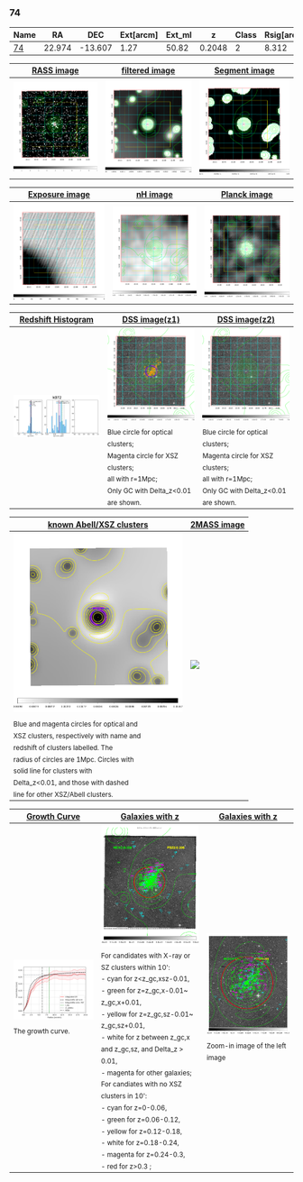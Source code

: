 <div STYLE="page-break-after: always;"></div>

### 74

|Name          |RA          |DEC      | Ext[arcm] | Ext_ml | z    | Class| Rsig[arcmin] | CRsig[c/s] | CR500[c/s] | R500[Mpc] |L500[erg/s]|F500[erg/s/cm^2]| M500[Msun]|Tx[keV]|beta|GC(XSZ,Delta_z<0.01)| GC(OPT,Delta_z<0.01)|GC|alias|
|--------------|------------|------------|---|---|-----------|--------|------|------|----|----|----|----|----|----|----|----|----|----|---|
|[74](script/74.md)     | 22.974       | -13.607       | 1.27    | 50.82   | 0.2048 | 2   | 8.312 |0.265 |0.254 |1.225 |6.285e+44 |5.186e-12 |6.408e+14 |7.197 |0.772 |Tar, |Wen, |Tar, |k072|

|[RASS image](../image/74/74_img.pdf)|[filtered image](../image/74/74_fil.pdf)|[Segment image](../image/74/74_seg.pdf)|
|-------------------|--------------------|-------------------|
| <img src="../image/74/74_img.png" width="300">  | <img src="../image/74/74_fil.png" width="300">   | <img src="../image/74/74_seg.png" width="300">  |

|[Exposure image](../image/74/74_mex.pdf)| [nH image](../image/74/74_nh.pdf)| [Planck image](../image/74/74_p.pdf)|
|-------------------|--------------------|-------------------|
|<img src="../image/74/74_mex.png" width="300">   | <img src="../image/74/74_nh.png" width="300">    | <img src="../image/74/74_p.png" width="300"> |

|[Redshift Histogram](../image/74/74_zg.pdf) | [DSS image(z1)](../image/74/74_dss_z1.pdf)      |  [DSS image(z2)](../image/74/74_dss_z2.pdf)    |
|-------------------|--------------------|-------------------|
|<img src="../image/74/74_zg.png" width="300"> |<img src="../image/74/74_dss_z1.png" width="300"> <sub><br>Blue circle for optical clusters; <br>Magenta circle for XSZ clusters; <br>all with r=1Mpc; <br>Only GC with Delta_z<0.01 are shown. </sub>| <img src="../image/74/74_dss_z2.png" width="300"><sub><br>Blue circle for optical clusters; <br>Magenta circle for XSZ clusters; <br>all with r=1Mpc; <br>Only GC with Delta_z<0.01 are shown. </sub> |

|[known Abell/XSZ clusters](../image/74/74_m.pdf) | [2MASS image](../image/74/74_2mass.pdf)      |
|-------------------|-------------------|
|<img src=../image/74/74_m.png width="300"> <sub><br>Blue and magenta circles for optical and <br>XSZ clusters, respectively with name and <br>redshift of clusters labelled. The <br>radius of circles are 1Mpc. Circles with <br>solid line for clusters with <br>Delta_z<0.01, and those with dashed <br>line for other XSZ/Abell clusters.        </sub>|<img src="../image/74/74_2mass.png" width="300">  |

|[Growth Curve](../image/74/74_gca_all.png) |[Galaxies with z](../image/74/74_opt_ned.pdf) |[Galaxies with z](../image/74/74_opt_ned_zoom.pdf) |
|-------------------|-------------------|-------------------|
| <img src="../image/74/74_gca_all.png" width="300"> <sub><br>The growth curve.</sub>| <img src=../image/74/74_opt_ned.png width="300"> <br><sub> For candidates with X-ray or SZ clusters within 10': <br> - cyan for z<z_gc,xsz-0.01, <br> - green for z=z_gc,x-0.01~ z_gc,x+0.01, <br> - yellow for z=z_gc,sz-0.01~ z_gc,sz+0.01, <br> - white for z between z_gc,x and z_gc,sz, and Delta_z > 0.01, <br> - magenta for other galaxies; <br>For candiates with no XSZ clusters in 10': <br> - cyan for z=0-0.06, <br> - green for z=0.06-0.12, <br> - yellow for z=0.12-0.18, <br> - white for z=0.18-0.24, <br> - magenta for z=0.24-0.3, <br> - red for z>0.3 ;  </sub>|<img src=../image/74/74_opt_ned_zoom.png width="300">  <br><sub> Zoom-in image of the left image</sub>|




